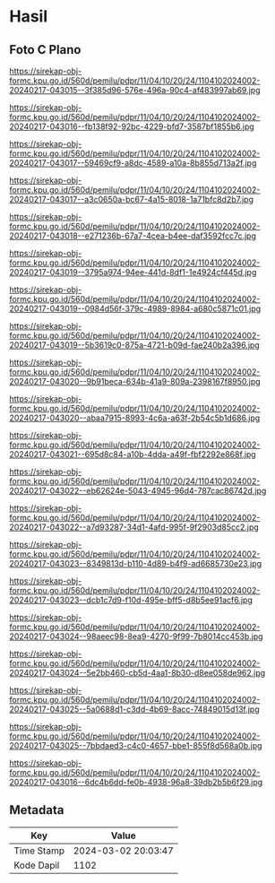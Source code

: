 # Hasil

## Foto C Plano

https://sirekap-obj-formc.kpu.go.id/560d/pemilu/pdpr/11/04/10/20/24/1104102024002-20240217-043015--3f385d96-576e-496a-90c4-af483997ab69.jpg

https://sirekap-obj-formc.kpu.go.id/560d/pemilu/pdpr/11/04/10/20/24/1104102024002-20240217-043016--fb138f92-92bc-4229-bfd7-3587bf1855b6.jpg

https://sirekap-obj-formc.kpu.go.id/560d/pemilu/pdpr/11/04/10/20/24/1104102024002-20240217-043017--59469cf9-a8dc-4589-a10a-8b855d713a2f.jpg

https://sirekap-obj-formc.kpu.go.id/560d/pemilu/pdpr/11/04/10/20/24/1104102024002-20240217-043017--a3c0650a-bc67-4a15-8018-1a71bfc8d2b7.jpg

https://sirekap-obj-formc.kpu.go.id/560d/pemilu/pdpr/11/04/10/20/24/1104102024002-20240217-043018--e271236b-67a7-4cea-b4ee-daf3592fcc7c.jpg

https://sirekap-obj-formc.kpu.go.id/560d/pemilu/pdpr/11/04/10/20/24/1104102024002-20240217-043019--3795a974-94ee-441d-8df1-1e4924cf445d.jpg

https://sirekap-obj-formc.kpu.go.id/560d/pemilu/pdpr/11/04/10/20/24/1104102024002-20240217-043019--0984d56f-379c-4989-8984-a680c5871c01.jpg

https://sirekap-obj-formc.kpu.go.id/560d/pemilu/pdpr/11/04/10/20/24/1104102024002-20240217-043019--5b3619c0-875a-4721-b09d-fae240b2a396.jpg

https://sirekap-obj-formc.kpu.go.id/560d/pemilu/pdpr/11/04/10/20/24/1104102024002-20240217-043020--9b91beca-634b-41a9-809a-2398167f8950.jpg

https://sirekap-obj-formc.kpu.go.id/560d/pemilu/pdpr/11/04/10/20/24/1104102024002-20240217-043020--abaa7915-8993-4c6a-a63f-2b54c5b1d686.jpg

https://sirekap-obj-formc.kpu.go.id/560d/pemilu/pdpr/11/04/10/20/24/1104102024002-20240217-043021--695d8c84-a10b-4dda-a49f-fbf2292e868f.jpg

https://sirekap-obj-formc.kpu.go.id/560d/pemilu/pdpr/11/04/10/20/24/1104102024002-20240217-043022--eb62624e-5043-4945-96d4-787cac86742d.jpg

https://sirekap-obj-formc.kpu.go.id/560d/pemilu/pdpr/11/04/10/20/24/1104102024002-20240217-043022--a7d93287-34d1-4afd-995f-9f2903d85cc2.jpg

https://sirekap-obj-formc.kpu.go.id/560d/pemilu/pdpr/11/04/10/20/24/1104102024002-20240217-043023--8349813d-b110-4d89-b4f9-ad6685730e23.jpg

https://sirekap-obj-formc.kpu.go.id/560d/pemilu/pdpr/11/04/10/20/24/1104102024002-20240217-043023--dcb1c7d9-f10d-495e-bff5-d8b5ee91acf6.jpg

https://sirekap-obj-formc.kpu.go.id/560d/pemilu/pdpr/11/04/10/20/24/1104102024002-20240217-043024--98aeec98-8ea9-4270-9f99-7b8014cc453b.jpg

https://sirekap-obj-formc.kpu.go.id/560d/pemilu/pdpr/11/04/10/20/24/1104102024002-20240217-043024--5e2bb460-cb5d-4aa1-8b30-d8ee058de962.jpg

https://sirekap-obj-formc.kpu.go.id/560d/pemilu/pdpr/11/04/10/20/24/1104102024002-20240217-043025--5a0688d1-c3dd-4b69-8acc-74849015d13f.jpg

https://sirekap-obj-formc.kpu.go.id/560d/pemilu/pdpr/11/04/10/20/24/1104102024002-20240217-043025--7bbdaed3-c4c0-4657-bbe1-855f8d568a0b.jpg

https://sirekap-obj-formc.kpu.go.id/560d/pemilu/pdpr/11/04/10/20/24/1104102024002-20240217-043016--6dc4b6dd-fe0b-4938-96a8-39db2b5b6f29.jpg


## Metadata

| Key        | Value               |
| ---------- | ------------------- |
| Time Stamp | 2024-03-02 20:03:47 |
| Kode Dapil | 1102                |



